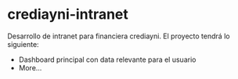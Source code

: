 # crediayni-intranet
Desarrollo de intranet para financiera crediayni. El proyecto tendrá lo siguiente:

- Dashboard principal con data relevante para el usuario
- More...